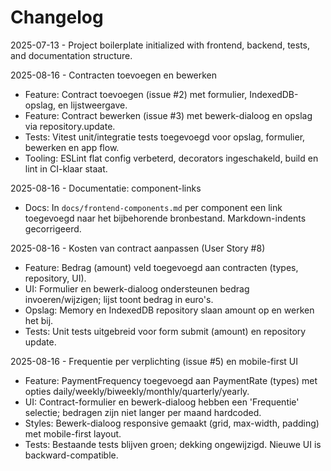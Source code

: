 # Changelog

2025-07-13 - Project boilerplate initialized with frontend, backend, tests, and documentation structure.

2025-08-16 - Contracten toevoegen en bewerken

- Feature: Contract toevoegen (issue #2) met formulier, IndexedDB-opslag, en lijstweergave.
- Feature: Contract bewerken (issue #3) met bewerk-dialoog en opslag via repository.update.
- Tests: Vitest unit/integratie tests toegevoegd voor opslag, formulier, bewerken en app flow.
- Tooling: ESLint flat config verbeterd, decorators ingeschakeld, build en lint in CI-klaar staat.

2025-08-16 - Documentatie: component-links

- Docs: In `docs/frontend-components.md` per component een link toegevoegd naar het bijbehorende bronbestand. Markdown-indents gecorrigeerd.

2025-08-16 - Kosten van contract aanpassen (User Story #8)

- Feature: Bedrag (amount) veld toegevoegd aan contracten (types, repository, UI).
- UI: Formulier en bewerk-dialoog ondersteunen bedrag invoeren/wijzigen; lijst toont bedrag in euro's.
- Opslag: Memory en IndexedDB repository slaan amount op en werken het bij.
- Tests: Unit tests uitgebreid voor form submit (amount) en repository update.

2025-08-16 - Frequentie per verplichting (issue #5) en mobile-first UI

- Feature: PaymentFrequency toegevoegd aan PaymentRate (types) met opties daily/weekly/biweekly/monthly/quarterly/yearly.
- UI: Contract-formulier en bewerk-dialoog hebben een 'Frequentie' selectie; bedragen zijn niet langer per maand hardcoded.
- Styles: Bewerk-dialoog responsive gemaakt (grid, max-width, padding) met mobile-first layout.
- Tests: Bestaande tests blijven groen; dekking ongewijzigd. Nieuwe UI is backward-compatible.
